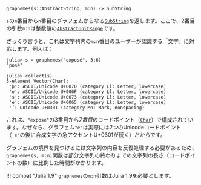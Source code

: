```
graphemes(s::AbstractString, m:n) -> SubString
```

`s`の`m`番目から`n`番目のグラフェムからなる[`SubString`](@ref)を返します。ここで、2番目の引数`m:n`は整数値の[`AbstractUnitRange`](@ref)です。

ざっくり言うと、これは文字列内の`m:n`番目のユーザーが認識する「文字」に対応します。例えば：

```jldoctest
julia> s = graphemes("exposé", 3:6)
"posé"

julia> collect(s)
5-element Vector{Char}:
 'p': ASCII/Unicode U+0070 (category Ll: Letter, lowercase)
 'o': ASCII/Unicode U+006F (category Ll: Letter, lowercase)
 's': ASCII/Unicode U+0073 (category Ll: Letter, lowercase)
 'e': ASCII/Unicode U+0065 (category Ll: Letter, lowercase)
 '́': Unicode U+0301 (category Mn: Mark, nonspacing)
```

これは、`"exposé"`の3番目から*7番目*のコードポイント（[`Char`](@ref)）で構成されています。なぜなら、グラフェム`"é"`は実際には*2つ*のUnicodeコードポイント（`'e'`の後に合成文字の急アクセントU+0301が続く）だからです。

グラフェムの境界を見つけるには文字列の内容を反復処理する必要があるため、`graphemes(s, m:n)`関数は部分文字列の終わりまでの文字列の長さ（コードポイントの数）に比例した時間がかかります。

!!! compat "Julia 1.9"
    `graphemes`の`m:n`引数はJulia 1.9を必要とします。

